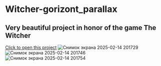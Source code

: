 # Witcher-gorizont_parallax
## Very beautiful project in honor of the game The Witcher
[Click to open this project]()
![Снимок экрана 2025-02-14 201729](https://github.com/user-attachments/assets/167f5668-a9a8-4956-82ec-d99f453ff3fd)
![Снимок экрана 2025-02-14 201746](https://github.com/user-attachments/assets/45158f14-3442-4cc9-bcf5-b3ee27db79f3)
![Снимок экрана 2025-02-14 201754](https://github.com/user-attachments/assets/422ab6d1-9fa3-4f67-8638-67dc25f9bb1d)
